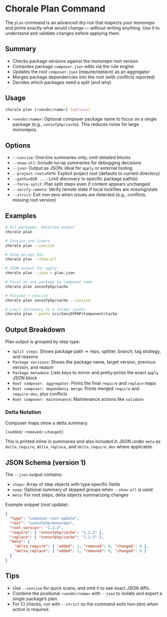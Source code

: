 # Chorale Plan Command

The `plan` command is an advanced dry‑run that inspects your monorepo and prints exactly what would change — without writing anything. Use it to understand and validate changes before applying them.

## Summary

- Checks package versions against the monorepo root version
- Computes package `composer.json` edits via the rule engine
- Updates the root `composer.json` (require/replace) as an aggregator
- Merges package dependencies into the root (with conflicts reported)
- Decides which packages need a split (and why)

## Usage

```bash
chorale plan [<vendor/name>] [options]
```

- `<vendor/name>`: Optional composer package name to focus on a single package
  (e.g., `sonsofphp/cache`). This reduces noise for large monorepos.

## Options

- `--concise`: One‑line summaries only; omit detailed blocks
- `--show-all`: Include no‑op summaries for debugging decisions
- `--json`: Output as JSON; ideal for `apply` or external tooling
- `--project-root=PATH`: Explicit project root (defaults to current directory)
- `--paths=DIR ...`: Limit discovery to specific package path(s)
- `--force-split`: Plan split steps even if content appears unchanged
- `--verify-remote`: Verify remote state if local lockfiles are missing/stale
- `--strict`: Exit non‑zero when issues are detected (e.g., conflicts, missing root version)

## Examples

```bash
# All packages, detailed output
chorale plan

# Concise one‑liners
chorale plan --concise

# Show no‑ops too
chorale plan --show-all

# JSON output for apply
chorale plan --json > plan.json

# Focus on one package by composer name
chorale plan sonsofphp/cache

# Focused + concise
chorale plan sonsofphp/cache --concise

# Limit discovery to a folder (path)
chorale plan --paths src/SonsOfPHP/Component/Cache
```

## Output Breakdown

Plan output is grouped by step type:

- `Split steps`: Shows package path → repo, splitter, branch, tag strategy, and reasons
- `Package versions`: Shows the package name, target version, previous version, and reason
- `Package metadata`: Lists keys to mirror and pretty‑prints the exact `apply` JSON block
- `Root composer: aggregator`: Prints the final `require` and `replace` maps
- `Root composer: dependency merge`: Prints merged `require` and `require‑dev`, plus conflicts
- `Root composer: maintenance`: Maintenance actions like `validate`

### Delta Notation

Composer maps show a delta summary:

```
[+added/-removed/~changed]
```

This is printed inline in summaries and also included in JSON under `meta` as
`delta_require`, `delta_replace`, and `delta_require_dev` where applicable.

## JSON Schema (version 1)

The `--json` output contains:

- `steps`: Array of step objects with type‑specific fields
- `noop`: Optional summary of skipped groups when `--show-all` is used
- `meta`: For root steps, delta objects summarizing changes

Example snippet (root update):

```json
{
  "type": "composer-root-update",
  "root": "sonsofphp/monorepo",
  "root_version": "1.2.3",
  "require": { "sonsofphp/cache": "1.2.3" },
  "replace": { "sonsofphp/cache": "1.2.3" },
  "meta": {
    "delta_require": { "added": 1, "removed": 0, "changed": 0 },
    "delta_replace": { "added": 1, "removed": 0, "changed": 0 }
  }
}
```

## Tips

- Use `--concise` for quick scans, and omit it to see exact JSON diffs.
- Combine the positional `<vendor/name>` with `--json` to isolate and export a single package’s plan.
- For CI checks, run with `--strict` so the command exits non‑zero when action is required.
